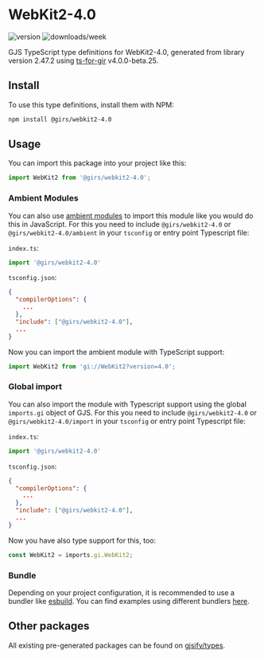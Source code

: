 
# WebKit2-4.0

![version](https://img.shields.io/npm/v/@girs/webkit2-4.0)
![downloads/week](https://img.shields.io/npm/dw/@girs/webkit2-4.0)


GJS TypeScript type definitions for WebKit2-4.0, generated from library version 2.47.2 using [ts-for-gir](https://github.com/gjsify/ts-for-gir) v4.0.0-beta.25.


## Install

To use this type definitions, install them with NPM:
```bash
npm install @girs/webkit2-4.0
```

## Usage

You can import this package into your project like this:
```ts
import WebKit2 from '@girs/webkit2-4.0';
```

### Ambient Modules

You can also use [ambient modules](https://github.com/gjsify/ts-for-gir/tree/main/packages/cli#ambient-modules) to import this module like you would do this in JavaScript.
For this you need to include `@girs/webkit2-4.0` or `@girs/webkit2-4.0/ambient` in your `tsconfig` or entry point Typescript file:

`index.ts`:
```ts
import '@girs/webkit2-4.0'
```

`tsconfig.json`:
```json
{
  "compilerOptions": {
    ...
  },
  "include": ["@girs/webkit2-4.0"],
  ...
}
```

Now you can import the ambient module with TypeScript support: 

```ts
import WebKit2 from 'gi://WebKit2?version=4.0';
```

### Global import

You can also import the module with Typescript support using the global `imports.gi` object of GJS.
For this you need to include `@girs/webkit2-4.0` or `@girs/webkit2-4.0/import` in your `tsconfig` or entry point Typescript file:

`index.ts`:
```ts
import '@girs/webkit2-4.0'
```

`tsconfig.json`:
```json
{
  "compilerOptions": {
    ...
  },
  "include": ["@girs/webkit2-4.0"],
  ...
}
```

Now you have also type support for this, too:

```ts
const WebKit2 = imports.gi.WebKit2;
```

### Bundle

Depending on your project configuration, it is recommended to use a bundler like [esbuild](https://esbuild.github.io/). You can find examples using different bundlers [here](https://github.com/gjsify/ts-for-gir/tree/main/examples).

## Other packages

All existing pre-generated packages can be found on [gjsify/types](https://github.com/gjsify/types).

